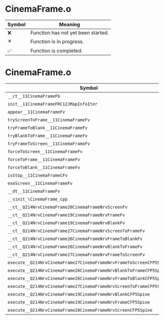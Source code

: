 # CinemaFrame.o
| Symbol | Meaning 
| ------------- | ------------- 
| :x: | Function has not yet been started. 
| :eight_pointed_black_star: | Function is in progress. 
| :white_check_mark: | Function is completed. 


# CinemaFrame.o
| Symbol | Decompiled? |
| ------------- | ------------- |
| `__ct__11CinemaFrameFb` | :x: |
| `init__11CinemaFrameFRC12JMapInfoIter` | :x: |
| `appear__11CinemaFrameFv` | :x: |
| `tryScreenToFrame__11CinemaFrameFv` | :x: |
| `tryFrameToBlank__11CinemaFrameFv` | :x: |
| `tryBlankToFrame__11CinemaFrameFv` | :x: |
| `tryFrameToScreen__11CinemaFrameFv` | :x: |
| `forceToScreen__11CinemaFrameFv` | :x: |
| `forceToFrame__11CinemaFrameFv` | :x: |
| `forceToBlank__11CinemaFrameFv` | :x: |
| `isStop__11CinemaFrameCFv` | :x: |
| `exeScreen__11CinemaFrameFv` | :x: |
| `__dt__11CinemaFrameFv` | :x: |
| `__sinit_\CinemaFrame_cpp` | :x: |
| `__ct__Q214NrvCinemaFrame20CinemaFrameNrvScreenFv` | :x: |
| `__ct__Q214NrvCinemaFrame19CinemaFrameNrvFrameFv` | :x: |
| `__ct__Q214NrvCinemaFrame19CinemaFrameNrvBlankFv` | :x: |
| `__ct__Q214NrvCinemaFrame27CinemaFrameNrvScreenToFrameFv` | :x: |
| `__ct__Q214NrvCinemaFrame26CinemaFrameNrvFrameToBlankFv` | :x: |
| `__ct__Q214NrvCinemaFrame26CinemaFrameNrvBlankToFrameFv` | :x: |
| `__ct__Q214NrvCinemaFrame27CinemaFrameNrvFrameToScreenFv` | :x: |
| `execute__Q214NrvCinemaFrame27CinemaFrameNrvFrameToScreenCFP5Spine` | :x: |
| `execute__Q214NrvCinemaFrame26CinemaFrameNrvBlankToFrameCFP5Spine` | :x: |
| `execute__Q214NrvCinemaFrame26CinemaFrameNrvFrameToBlankCFP5Spine` | :x: |
| `execute__Q214NrvCinemaFrame27CinemaFrameNrvScreenToFrameCFP5Spine` | :x: |
| `execute__Q214NrvCinemaFrame19CinemaFrameNrvBlankCFP5Spine` | :x: |
| `execute__Q214NrvCinemaFrame19CinemaFrameNrvFrameCFP5Spine` | :x: |
| `execute__Q214NrvCinemaFrame20CinemaFrameNrvScreenCFP5Spine` | :x: |
